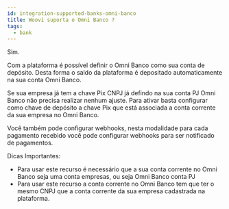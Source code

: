 ```yaml
---
id: integration-supported-banks-omni-banco
title: Woovi suporta o Omni Banco ?
tags:
  - bank
---
```


Sim.

Com a plataforma é possível definir o Omni Banco como sua conta de depósito. Desta forma o saldo da plataforma é depositado automaticamente na sua conta Omni Banco.

Se sua empresa já tem a chave Pix CNPJ já defindo na sua conta PJ Omni Banco não precisa realizar nenhum ajuste. Para ativar basta configurar como chave de depósito a chave Pix que está associada a conta corrente da sua empresa no Omni Banco.

Você também pode configurar webhooks, nesta modalidade para cada pagamento recebido você pode configurar webhooks para ser notificado de pagamentos.

Dicas Importantes:

- Para usar este recurso é necessário que a sua conta corrente no Omni Banco seja uma conta empresas, ou seja Omni Banco conta PJ
- Para usar este recurso a conta corrente no Omni Banco tem que ter o mesmo CNPJ que a conta corrente da sua empresa cadastrada na plataforma.
